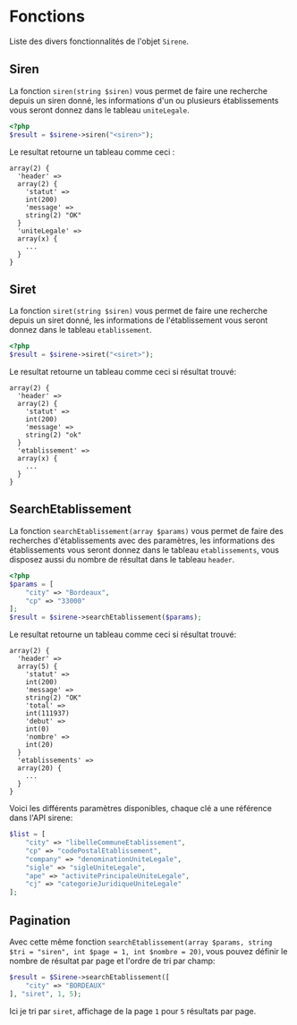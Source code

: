 # Fonctions

Liste des divers fonctionnalités de l'objet `Sirene`.

## Siren
La fonction `siren(string $siren)` vous permet de faire une recherche depuis un siren donné, les informations d'un ou plusieurs établissements vous seront donnez dans le tableau `uniteLegale`.
``` php
<?php
$result = $sirene->siren("<siren>");
```
Le resultat retourne un tableau comme ceci :
```
array(2) {
  'header' =>
  array(2) {
    'statut' =>
    int(200)
    'message' =>
    string(2) "OK"
  }
  'uniteLegale' =>
  array(x) {
    ...
  }
}
```


## Siret
La fonction `siret(string $siren)` vous permet de faire une recherche depuis un siret donné, les informations de l'établissement vous seront donnez dans le tableau `etablissement`.
``` php
<?php
$result = $sirene->siret("<siret>");
```
Le resultat retourne un tableau comme ceci si résultat trouvé:
```
array(2) {
  'header' =>
  array(2) {
    'statut' =>
    int(200)
    'message' =>
    string(2) "ok"
  }
  'etablissement' =>
  array(x) {
    ...
  }
}
```


## SearchEtablissement
La fonction `searchEtablissement(array $params)` vous permet de faire des recherches d'établissements avec des paramètres, les informations des établissements vous seront donnez dans le tableau `etablissements`, vous disposez aussi du nombre de résultat dans le tableau `header`.
``` php
<?php
$params = [
    "city" => "Bordeaux",
    "cp" => "33000"
];
$result = $sirene->searchEtablissement($params);
```
Le resultat retourne un tableau comme ceci si résultat trouvé:
```
array(2) {
  'header' =>
  array(5) {
    'statut' =>
    int(200)
    'message' =>
    string(2) "OK"
    'total' =>
    int(111937)
    'debut' =>
    int(0)
    'nombre' =>
    int(20)
  }
  'etablissements' =>
  array(20) {
    ...
  }
}
```

Voici les différents paramètres disponibles, chaque clé a une référence dans l'API sirene:
``` php
$list = [
    "city" => "libelleCommuneEtablissement",
    "cp" => "codePostalEtablissement",
    "company" => "denominationUniteLegale",
    "sigle" => "sigleUniteLegale",
    "ape" => "activitePrincipaleUniteLegale",
    "cj" => "categorieJuridiqueUniteLegale"
];
```

## Pagination
Avec cette même fonction `searchEtablissement(array $params, string $tri = "siren", int $page = 1, int $nombre = 20)`, vous pouvez définir le nombre de résultat par page et l'ordre de tri par champ:
``` php
$result = $Sirene->searchEtablissement([
    "city" => "BORDEAUX"
], "siret", 1, 5);
```
Ici je tri par `siret`, affichage de la page `1` pour `5` résultats par page.
